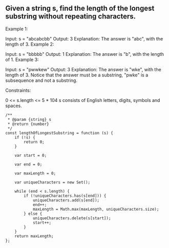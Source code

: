 ## Given a string s, find the length of the longest substring without repeating characters.
 
Example 1:

Input: s = "abcabcbb"
Output: 3
Explanation: The answer is "abc", with the length of 3.
Example 2:

Input: s = "bbbbb"
Output: 1
Explanation: The answer is "b", with the length of 1.
Example 3:

Input: s = "pwwkew"
Output: 3
Explanation: The answer is "wke", with the length of 3.
Notice that the answer must be a substring, "pwke" is a subsequence and not a substring.
 

Constraints:

0 <= s.length <= 5 * 104
s consists of English letters, digits, symbols and spaces.


```
/**
 * @param {string} s
 * @return {number}
 */
const lengthOfLongestSubstring = function (s) {
    if (!s) {
        return 0;
    }
    
    var start = 0;
    
    var end = 0;
    
    var maxLength = 0;
    
    var uniqueCharacters = new Set();
    
    while (end < s.length) {
        if (!uniqueCharacters.has(s[end])) {
            uniqueCharacters.add(s[end]);
            end++;
            maxLength = Math.max(maxLength, uniqueCharacters.size);
        } else {
            uniqueCharacters.delete(s[start]);
            start++;
        }
    }
    return maxLength;
};
```